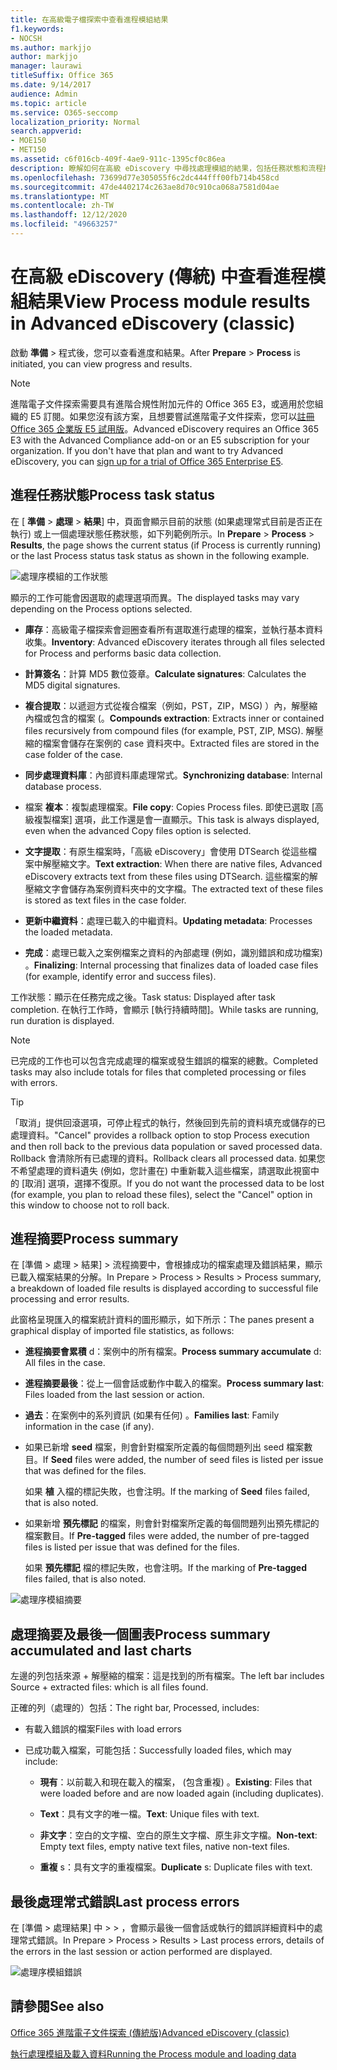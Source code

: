 ```yaml
---
title: 在高級電子檔探索中查看進程模組結果
f1.keywords:
- NOCSH
ms.author: markjjo
author: markjjo
manager: laurawi
titleSuffix: Office 365
ms.date: 9/14/2017
audience: Admin
ms.topic: article
ms.service: O365-seccomp
localization_priority: Normal
search.appverid:
- MOE150
- MET150
ms.assetid: c6f016cb-409f-4ae9-911c-1395cf0c86ea
description: 瞭解如何在高級 eDiscovery 中尋找處理模組的結果，包括任務狀態和流程摘要。
ms.openlocfilehash: 73699d77e305055f6c2dc444fff00fb714b458cd
ms.sourcegitcommit: 47de4402174c263ae8d70c910ca068a7581d04ae
ms.translationtype: MT
ms.contentlocale: zh-TW
ms.lasthandoff: 12/12/2020
ms.locfileid: "49663257"
---
```

# <a name="view-process-module-results-in-advanced-ediscovery-classic"></a><span data-ttu-id="3bda0-103">在高級 eDiscovery (傳統) 中查看進程模組結果</span><span class="sxs-lookup"><span data-stu-id="3bda0-103">View Process module results in Advanced eDiscovery (classic)</span></span>

<span data-ttu-id="3bda0-104">啟動 **準備** \> 程式後，您可以查看進度和結果。</span><span class="sxs-lookup"><span data-stu-id="3bda0-104">After **Prepare** \> **Process** is initiated, you can view progress and results.</span></span> 
  
> [!NOTE]
> <span data-ttu-id="3bda0-p101">進階電子文件探索需要具有進階合規性附加元件的 Office 365 E3，或適用於您組織的 E5 訂閱。如果您沒有該方案，且想要嘗試進階電子文件探索，您可以[註冊 Office 365 企業版 E5 試用版](https://go.microsoft.com/fwlink/p/?LinkID=698279)。</span><span class="sxs-lookup"><span data-stu-id="3bda0-p101">Advanced eDiscovery requires an Office 365 E3 with the Advanced Compliance add-on or an E5 subscription for your organization. If you don't have that plan and want to try Advanced eDiscovery, you can [sign up for a trial of Office 365 Enterprise E5](https://go.microsoft.com/fwlink/p/?LinkID=698279).</span></span> 
  
## <a name="process-task-status"></a><span data-ttu-id="3bda0-107">進程任務狀態</span><span class="sxs-lookup"><span data-stu-id="3bda0-107">Process task status</span></span>

<span data-ttu-id="3bda0-108">在 [ **準備** \> **處理** \> **結果**] 中，頁面會顯示目前的狀態 (如果處理常式目前是否正在執行) 或上一個處理狀態任務狀態，如下列範例所示。</span><span class="sxs-lookup"><span data-stu-id="3bda0-108">In **Prepare** \> **Process** \> **Results**, the page shows the current status (if Process is currently running) or the last Process status task status as shown in the following example.</span></span>
  
![處理序模組的工作狀態](../media/9430f9e7-a4dd-47c7-ac2e-2c6a60fc948b.png)
  
<span data-ttu-id="3bda0-110">顯示的工作可能會因選取的處理選項而異。</span><span class="sxs-lookup"><span data-stu-id="3bda0-110">The displayed tasks may vary depending on the Process options selected.</span></span> 
  
- <span data-ttu-id="3bda0-111">**庫存**：高級電子檔探索會迴圈查看所有選取進行處理的檔案，並執行基本資料收集。</span><span class="sxs-lookup"><span data-stu-id="3bda0-111">**Inventory**: Advanced eDiscovery iterates through all files selected for Process and performs basic data collection.</span></span>
    
- <span data-ttu-id="3bda0-112">**計算簽名**：計算 MD5 數位簽章。</span><span class="sxs-lookup"><span data-stu-id="3bda0-112">**Calculate signatures**: Calculates the MD5 digital signatures.</span></span>
    
- <span data-ttu-id="3bda0-113">**複合提取**：以遞迴方式從複合檔案（例如，PST，ZIP，MSG) ）內，解壓縮內檔或包含的檔案 (。</span><span class="sxs-lookup"><span data-stu-id="3bda0-113">**Compounds extraction**: Extracts inner or contained files recursively from compound files (for example, PST, ZIP, MSG).</span></span> <span data-ttu-id="3bda0-114">解壓縮的檔案會儲存在案例的 case 資料夾中。</span><span class="sxs-lookup"><span data-stu-id="3bda0-114">Extracted files are stored in the case folder of the case.</span></span>
    
- <span data-ttu-id="3bda0-115">**同步處理資料庫**：內部資料庫處理常式。</span><span class="sxs-lookup"><span data-stu-id="3bda0-115">**Synchronizing database**: Internal database process.</span></span>
    
- <span data-ttu-id="3bda0-116">檔案 **複本**：複製處理檔案。</span><span class="sxs-lookup"><span data-stu-id="3bda0-116">**File copy**: Copies Process files.</span></span> <span data-ttu-id="3bda0-117">即使已選取 [高級複製檔案] 選項，此工作還是會一直顯示。</span><span class="sxs-lookup"><span data-stu-id="3bda0-117">This task is always displayed, even when the advanced Copy files option is selected.</span></span>
    
- <span data-ttu-id="3bda0-118">**文字提取**：有原生檔案時，「高級 eDiscovery」會使用 DTSearch 從這些檔案中解壓縮文字。</span><span class="sxs-lookup"><span data-stu-id="3bda0-118">**Text extraction**: When there are native files, Advanced eDiscovery extracts text from these files using DTSearch.</span></span> <span data-ttu-id="3bda0-119">這些檔案的解壓縮文字會儲存為案例資料夾中的文字檔。</span><span class="sxs-lookup"><span data-stu-id="3bda0-119">The extracted text of these files is stored as text files in the case folder.</span></span>
    
- <span data-ttu-id="3bda0-120">**更新中繼資料**：處理已載入的中繼資料。</span><span class="sxs-lookup"><span data-stu-id="3bda0-120">**Updating metadata**: Processes the loaded metadata.</span></span> 
    
- <span data-ttu-id="3bda0-121">**完成**：處理已載入之案例檔案之資料的內部處理 (例如，識別錯誤和成功檔案) 。</span><span class="sxs-lookup"><span data-stu-id="3bda0-121">**Finalizing**: Internal processing that finalizes data of loaded case files (for example, identify error and success files).</span></span> 
    
<span data-ttu-id="3bda0-122">工作狀態：顯示在任務完成之後。</span><span class="sxs-lookup"><span data-stu-id="3bda0-122">Task status: Displayed after task completion.</span></span> <span data-ttu-id="3bda0-123">在執行工作時，會顯示 [執行持續時間]。</span><span class="sxs-lookup"><span data-stu-id="3bda0-123">While tasks are running, run duration is displayed.</span></span>
  
> [!NOTE]
> <span data-ttu-id="3bda0-124">已完成的工作也可以包含完成處理的檔案或發生錯誤的檔案的總數。</span><span class="sxs-lookup"><span data-stu-id="3bda0-124">Completed tasks may also include totals for files that completed processing or files with errors.</span></span> 
  
> [!TIP]
> <span data-ttu-id="3bda0-125">「取消」提供回滾選項，可停止程式的執行，然後回到先前的資料填充或儲存的已處理資料。</span><span class="sxs-lookup"><span data-stu-id="3bda0-125">"Cancel" provides a rollback option to stop Process execution and then roll back to the previous data population or saved processed data.</span></span> <span data-ttu-id="3bda0-126">Rollback 會清除所有已處理的資料。</span><span class="sxs-lookup"><span data-stu-id="3bda0-126">Rollback clears all processed data.</span></span> <span data-ttu-id="3bda0-127">如果您不希望處理的資料遺失 (例如，您計畫在) 中重新載入這些檔案，請選取此視窗中的 [取消] 選項，選擇不復原。</span><span class="sxs-lookup"><span data-stu-id="3bda0-127">If you do not want the processed data to be lost (for example, you plan to reload these files), select the "Cancel" option in this window to choose not to roll back.</span></span> 
  
## <a name="process-summary"></a><span data-ttu-id="3bda0-128">進程摘要</span><span class="sxs-lookup"><span data-stu-id="3bda0-128">Process summary</span></span>

<span data-ttu-id="3bda0-129">在 [準備 \> 處理 \> 結果] \> 流程摘要中，會根據成功的檔案處理及錯誤結果，顯示已載入檔案結果的分解。</span><span class="sxs-lookup"><span data-stu-id="3bda0-129">In Prepare \> Process \> Results \> Process summary, a breakdown of loaded file results is displayed according to successful file processing and error results.</span></span>
  
<span data-ttu-id="3bda0-130">此窗格呈現匯入的檔案統計資料的圖形顯示，如下所示：</span><span class="sxs-lookup"><span data-stu-id="3bda0-130">The panes present a graphical display of imported file statistics, as follows:</span></span>
  
- <span data-ttu-id="3bda0-131">**進程摘要會累積** d：案例中的所有檔案。</span><span class="sxs-lookup"><span data-stu-id="3bda0-131">**Process summary accumulate** d: All files in the case.</span></span>
    
- <span data-ttu-id="3bda0-132">**進程摘要最後**：從上一個會話或動作中載入的檔案。</span><span class="sxs-lookup"><span data-stu-id="3bda0-132">**Process summary last**: Files loaded from the last session or action.</span></span> 
    
- <span data-ttu-id="3bda0-133">**過去**：在案例中的系列資訊 (如果有任何) 。</span><span class="sxs-lookup"><span data-stu-id="3bda0-133">**Families last**: Family information in the case (if any).</span></span>
    
- <span data-ttu-id="3bda0-134">如果已新增 **seed** 檔案，則會針對檔案所定義的每個問題列出 seed 檔案數目。</span><span class="sxs-lookup"><span data-stu-id="3bda0-134">If **Seed** files were added, the number of seed files is listed per issue that was defined for the files.</span></span> 
    
    <span data-ttu-id="3bda0-135">如果 **植** 入檔的標記失敗，也會注明。</span><span class="sxs-lookup"><span data-stu-id="3bda0-135">If the marking of **Seed** files failed, that is also noted.</span></span> 
    
- <span data-ttu-id="3bda0-136">如果新增 **預先標記** 的檔案，則會針對檔案所定義的每個問題列出預先標記的檔案數目。</span><span class="sxs-lookup"><span data-stu-id="3bda0-136">If **Pre-tagged** files were added, the number of pre-tagged files is listed per issue that was defined for the files.</span></span> 
    
    <span data-ttu-id="3bda0-137">如果 **預先標記** 檔的標記失敗，也會注明。</span><span class="sxs-lookup"><span data-stu-id="3bda0-137">If the marking of **Pre-tagged** files failed, that is also noted.</span></span> 
    
![處理序模組摘要](../media/2086a691-9e3d-4117-beb2-a5c3a9a4cc94.png)
  
## <a name="process-summary-accumulated-and-last-charts"></a><span data-ttu-id="3bda0-139">處理摘要及最後一個圖表</span><span class="sxs-lookup"><span data-stu-id="3bda0-139">Process summary accumulated and last charts</span></span>

<span data-ttu-id="3bda0-140">左邊的列包括來源 + 解壓縮的檔案：這是找到的所有檔案。</span><span class="sxs-lookup"><span data-stu-id="3bda0-140">The left bar includes Source + extracted files: which is all files found.</span></span> 
  
<span data-ttu-id="3bda0-141">正確的列（處理的）包括：</span><span class="sxs-lookup"><span data-stu-id="3bda0-141">The right bar, Processed, includes:</span></span>
  
- <span data-ttu-id="3bda0-142">有載入錯誤的檔案</span><span class="sxs-lookup"><span data-stu-id="3bda0-142">Files with load errors</span></span>
    
- <span data-ttu-id="3bda0-143">已成功載入檔案，可能包括：</span><span class="sxs-lookup"><span data-stu-id="3bda0-143">Successfully loaded files, which may include:</span></span> 
    
  - <span data-ttu-id="3bda0-144">**現有**：以前載入和現在載入的檔案， (包含重複) 。</span><span class="sxs-lookup"><span data-stu-id="3bda0-144">**Existing**: Files that were loaded before and are now loaded again (including duplicates).</span></span>
    
  - <span data-ttu-id="3bda0-145">**Text**：具有文字的唯一檔。</span><span class="sxs-lookup"><span data-stu-id="3bda0-145">**Text**: Unique files with text.</span></span>
    
  - <span data-ttu-id="3bda0-146">**非文字**：空白的文字檔、空白的原生文字檔、原生非文字檔。</span><span class="sxs-lookup"><span data-stu-id="3bda0-146">**Non-text**: Empty text files, empty native text files, native non-text files.</span></span> 
    
  - <span data-ttu-id="3bda0-147">**重複** s：具有文字的重複檔案。</span><span class="sxs-lookup"><span data-stu-id="3bda0-147">**Duplicate** s: Duplicate files with text.</span></span>
    
## <a name="last-process-errors"></a><span data-ttu-id="3bda0-148">最後處理常式錯誤</span><span class="sxs-lookup"><span data-stu-id="3bda0-148">Last process errors</span></span>

<span data-ttu-id="3bda0-149">在 [準備 \> 處理結果] 中 \> \> ，會顯示最後一個會話或執行的錯誤詳細資料中的處理常式錯誤。</span><span class="sxs-lookup"><span data-stu-id="3bda0-149">In Prepare \> Process \> Results \> Last process errors, details of the errors in the last session or action performed are displayed.</span></span>
  
![處理序模組錯誤](../media/4771d0f4-4217-445a-9ba4-8b6541c5ad09.png)
  
## <a name="see-also"></a><span data-ttu-id="3bda0-151">請參閱</span><span class="sxs-lookup"><span data-stu-id="3bda0-151">See also</span></span>

[<span data-ttu-id="3bda0-152">Office 365 進階電子文件探索 (傳統版)</span><span class="sxs-lookup"><span data-stu-id="3bda0-152">Advanced eDiscovery (classic)</span></span>](office-365-advanced-ediscovery.md)
  
[<span data-ttu-id="3bda0-153">執行處理模組及載入資料</span><span class="sxs-lookup"><span data-stu-id="3bda0-153">Running the Process module and loading data</span></span>](run-the-process-module-and-load-data-in-advanced-ediscovery.md)


